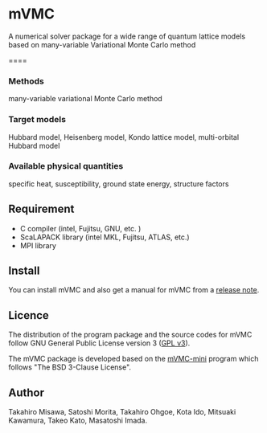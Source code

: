 # mVMC

A numerical solver package for a wide range of quantum lattice models based on many-variable Variational Monte Carlo method

====

### Methods
many-variable variational Monte Carlo method


### Target models
Hubbard model, Heisenberg model, Kondo lattice model, multi-orbital Hubbard model

### Available physical quantities
specific heat, susceptibility, ground state energy, structure factors


## Requirement
- C compiler (intel, Fujitsu, GNU, etc. ) 
- ScaLAPACK library (intel MKL, Fujitsu, ATLAS, etc.) 
- MPI library

## Install

You can install mVMC and also get a manual for mVMC from a [release note](https://github.com/issp-center-dev/mVMC/releases).


## Licence

The distribution of the program package and the source codes for mVMC follow GNU General Public License version 3 ([GPL v3](http://www.gnu.org/licenses/gpl-3.0.en.html)). 

The mVMC package is developed based on the [mVMC-mini](https://github.com/fiber-miniapp/mVMC-mini) program which follows "The BSD 3-Clause License".

## Author
Takahiro Misawa, Satoshi Morita, Takahiro Ohgoe, Kota Ido,  Mitsuaki Kawamura, Takeo Kato, Masatoshi Imada.